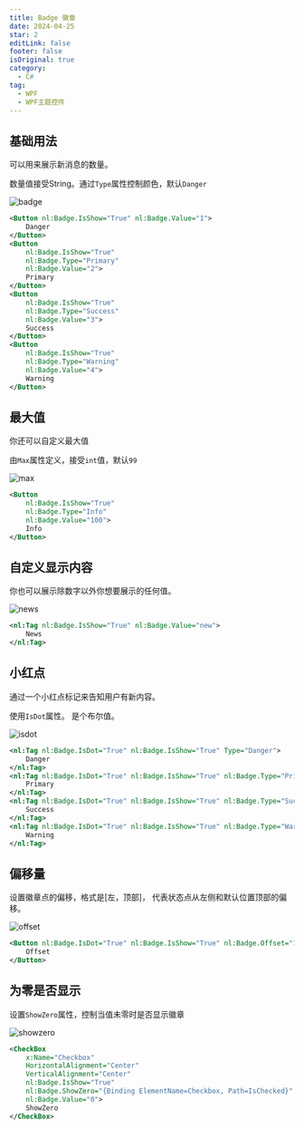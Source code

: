 ```yaml
---
title: Badge 徽章
date: 2024-04-25
star: 2
editLink: false
footer: false
isOriginal: true
category:
  - C#
tag:
  - WPF
  - WPF主题控件
---
```


## 基础用法

可以用来展示新消息的数量。

数量值接受String。通过`Type`属性控制颜色，默认`Danger`

![badge](https://nas.ilyl.life:8092/wpf-theme/badge/badge.png)

```xml
<Button nl:Badge.IsShow="True" nl:Badge.Value="1">
    Danger
</Button>
<Button
    nl:Badge.IsShow="True"
    nl:Badge.Type="Primary"
    nl:Badge.Value="2">
    Primary
</Button>
<Button
    nl:Badge.IsShow="True"
    nl:Badge.Type="Success"
    nl:Badge.Value="3">
    Success
</Button>
<Button
    nl:Badge.IsShow="True"
    nl:Badge.Type="Warning"
    nl:Badge.Value="4">
    Warning
</Button>
```

## 最大值

你还可以自定义最大值

由`Max`属性定义，接受`int`值，默认`99`

![max](https://nas.ilyl.life:8092/wpf-theme/badge/badge-max.png)

```xml
<Button
    nl:Badge.IsShow="True"
    nl:Badge.Type="Info"
    nl:Badge.Value="100">
    Info
</Button>
```

## 自定义显示内容

你也可以展示除数字以外你想要展示的任何值。

![news](https://nas.ilyl.life:8092/wpf-theme/badge/badge-new.png)

```xml
<nl:Tag nl:Badge.IsShow="True" nl:Badge.Value="new">
    News
</nl:Tag>
```

## 小红点

通过一个小红点标记来告知用户有新内容。

使用`IsDot`属性。 是个布尔值。

![isdot](https://nas.ilyl.life:8092/wpf-theme/badge/badge-isdot.png)

```xml
<nl:Tag nl:Badge.IsDot="True" nl:Badge.IsShow="True" Type="Danger">
    Danger
</nl:Tag>
<nl:Tag nl:Badge.IsDot="True" nl:Badge.IsShow="True" nl:Badge.Type="Primary" Type="Primary">
    Primary
</nl:Tag>
<nl:Tag nl:Badge.IsDot="True" nl:Badge.IsShow="True" nl:Badge.Type="Success" Type="Success">
    Success
</nl:Tag>
<nl:Tag nl:Badge.IsDot="True" nl:Badge.IsShow="True" nl:Badge.Type="Warning" Type="Warning">
    Warning
</nl:Tag>
```

## 偏移量

设置徽章点的偏移，格式是[左，顶部]， 代表状态点从左侧和默认位置顶部的偏移。

![offset](https://nas.ilyl.life:8092/wpf-theme/badge/badge-offset.png)

```xml
<Button nl:Badge.IsDot="True" nl:Badge.IsShow="True" nl:Badge.Offset="10,5">
    Offset
</Button>
```

## 为零是否显示

设置`ShowZero`属性，控制当值未零时是否显示徽章

![showzero](https://nas.ilyl.life:8092/wpf-theme/badge/badge-showzero.gif)

```xml
<CheckBox
    x:Name="Checkbox"
    HorizontalAlignment="Center"
    VerticalAlignment="Center"
    nl:Badge.IsShow="True"
    nl:Badge.ShowZero="{Binding ElementName=Checkbox, Path=IsChecked}"
    nl:Badge.Value="0">
    ShowZero
</CheckBox>
```